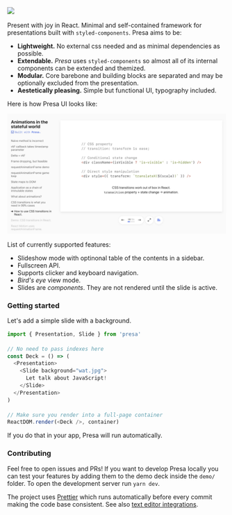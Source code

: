 <img src="/src/assets/raw/presa-logo.png" height="38px" />

Present with joy in React. Minimal and self-contained framework for presentations built with `styled-components`.
Presa aims to be:

* **Lightweight.** No external css needed and as minimal dependencies as possible.
* **Extendable.** _Presa_ uses `styled-components` so almost all of its internal components can be extended and themized.
* **Modular.** Core barebone and building blocks are separated and may be optionally excluded from the presentation.
* **Aestetically pleasing.** Simple but functional UI, typography included.

Here is how Presa UI looks like:

[![Presa UI](/demo/images/presa-ui.jpg)](http://molefrog.com/stateful-animations/)

List of currently supported features:

* Slideshow mode with optinonal table of the contents in a sidebar.
* Fullscreen API.
* Supports clicker and keyboard navigation.
* _Bird's eye_ view mode.
* Slides are _components_. They are not rendered until the slide is active.

### Getting started

Let's add a simple slide with a background.

```JavaScript
import { Presentation, Slide } from 'presa'

// No need to pass indexes here
const Deck = () => (
  <Presentation>
    <Slide background="wat.jpg">
      Let talk about JavaScript!
    </Slide>
  </Presentation>
)

// Make sure you render into a full-page container
ReactDOM.render(<Deck />, container)
```

If you do that in your app, Presa will run automatically.

### Contributing

Feel free to open issues and PRs! If you want to develop Presa locally you can test your features
by adding them to the demo deck inside the `demo/` folder. To open the development server run `yarn dev`.

The project uses [Prettier](https://prettier.io/) which runs automatically before every commit making
the code base consistent. See also [text editor integrations](https://prettier.io/docs/en/editors.html).
